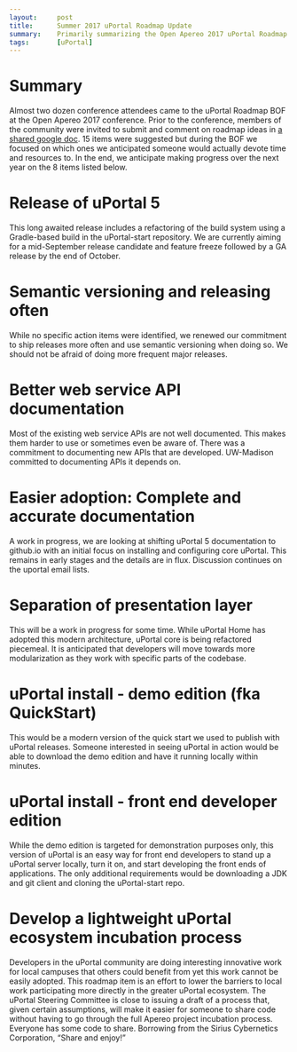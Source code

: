 ```yaml
---
layout:     post
title:      Summer 2017 uPortal Roadmap Update
summary:    Primarily summarizing the Open Apereo 2017 uPortal Roadmap BOF.
tags:       [uPortal]
---
```


# Summary
Almost two dozen conference attendees came to the uPortal Roadmap BOF at the Open Apereo 2017 conference. Prior to the conference, members of the community were invited to submit and comment on roadmap ideas in [a shared google doc](https://goo.gl/wZ7VTC). 15 items were suggested but during the BOF we focused on which ones we anticipated someone would actually devote time and resources to. In the end, we anticipate making progress over the next year on the 8 items listed below.

# Release of uPortal 5
This long awaited release includes a refactoring of the build system using a Gradle-based build in the uPortal-start repository. We are currently aiming for a mid-September release candidate and feature freeze followed by a GA release by the end of October.

# Semantic versioning and releasing often
While no specific action items were identified, we renewed our commitment to ship releases more often and use semantic versioning when doing so. We should not be afraid of doing more frequent major releases.

# Better web service API documentation
Most of the existing web service APIs are not well documented. This makes them harder to use or sometimes even be aware of. There was a commitment to documenting new APIs that are developed. UW-Madison committed to documenting APIs it depends on.

# Easier adoption: Complete and accurate documentation
A work in progress, we are looking at shifting uPortal 5 documentation to github.io with an initial focus on installing and configuring core uPortal. This remains in early stages and the details are in flux. Discussion continues on the uportal email lists.

# Separation of presentation layer
This will be a work in progress for some time. While uPortal Home has adopted this modern architecture, uPortal core is being refactored piecemeal. It is anticipated that developers will move towards more modularization as they work with specific parts of the codebase.

# uPortal install - demo edition (fka QuickStart)
This would be a modern version of the quick start we used to publish with uPortal releases. Someone interested in seeing uPortal in action would be able to download the demo edition and have it running locally within minutes. 

# uPortal install - front end developer edition
While the demo edition is targeted for demonstration purposes only, this version of uPortal is an easy way for front end developers to stand up a uPortal server locally, turn it on, and start developing the front ends of applications. The only additional requirements would be downloading a JDK and git client and cloning the uPortal-start repo.

# Develop a lightweight uPortal ecosystem incubation process
Developers in the uPortal community are doing interesting innovative work for local campuses that others could benefit from yet this work cannot be easily adopted. This roadmap item is an effort to lower the barriers to local work participating more directly in the greater uPortal ecosystem. The uPortal Steering Committee is close to issuing a draft of a process that, given certain assumptions, will make it easier for someone to share code without having to go through the full Apereo project incubation process. Everyone has some code to share. Borrowing from the Sirius Cybernetics Corporation, “Share and enjoy!”
